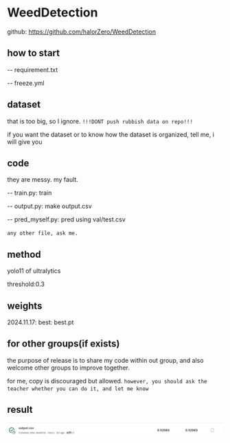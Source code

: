 # WeedDetection
github: https://github.com/halorZero/WeedDetection

## how to start  
-- requirement.txt

-- freeze.yml

## dataset  
that is too big, so I ignore. `!!!DONT push rubbish data on repo!!!`

if you want the dataset or to know how the dataset is organized, tell me, i will give you

## code
they are messy. my fault.

-- train.py: train

-- output.py: make output.csv

-- pred_myself.py: pred using val/test.csv

`any other file, ask me.`

## method
yolo11 of ultralytics

threshold:0.3

## weights
2024.11.17: best: best.pt  

## for other groups(if exists)
the purpose of release is to share my code within out group, and also welcome other groups to improve together.

for me, copy is discouraged but allowed. `however, you should ask the teacher whether you can do it, and let me know`

## result
![avartar](image.png)
